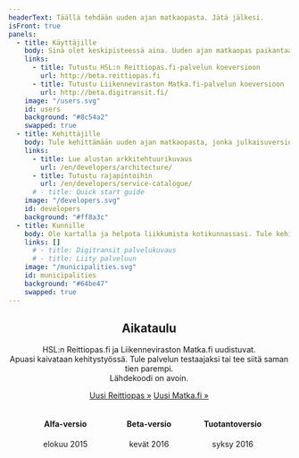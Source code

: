 ```yaml
---
headerText: Täällä tehdään uuden ajan matkaopasta. Jätä jälkesi.
isFront: true
panels:
  - title: Käyttäjille
    body: Sinä olet keskipisteessä aina. Uuden ajan matkaopas paikantaa sijaintisi ja kertoo lähimmät linjat, pysäkit ja reitit täysin reaaliaikaisesti. Reaaliaikaisesti tarkoittaa, että näet bussin tai junan sijainnin ja pysäkkiaikataulut totuudenmukaisina. Turha odottelu on historiaa. Palvelu suodattaa tarpeettoman tiedon ja kertoo, mitä ympärilläsi tapahtuu ja miten pääset sujuvimmin perille.Tulevaisuudessa reaaliaikainen palvelu kattaa koko maan.
    links:
      - title: Tutustu HSL:n Reittiopas.fi-palvelun koeversioon
        url: http://beta.reittiopas.fi
      - title: Tutustu Liikenneviraston Matka.fi-palvelun koeversioon
        url: http://beta.digitransit.fi/
    image: "/users.svg"
    id: users
    background: "#8c54a2"
    swapped: true
  - title: Kehittäjille
    body: Tule kehittämään uuden ajan matkaopasta, jonka julkaisuversiota tulevat käyttämään sadat tuhannet ihmiset joka päivä. Todennäköisesti sinäkin. Voit kehittää koko palvelua tai parantaa vain yhtä sen osaa. Ota koodi käyttöösi, keksi uutta, näytä se muille! Käytössäsi on uusin selainteknologia ja kehitysympäristö tulee nopeasti tutuksi. Kääri hihat ja lataa Digitransit koneellesi. Lähdekoodi on avoin.
    links:
      - title: Lue alustan arkkitehtuurikuvaus
        url: /en/developers/architecture/
      - title: Tutustu rajapintoihin
        url: /en/developers/service-catalogue/
      # - title: Quick start guide
    image: "/developers.svg"
    id: developers
    background: "#ff8a3c"
  - title: Kunnille
    body: Ole kartalla ja helpota liikkumista kotikunnassasi. Tule kehittämään uuden ajan matkaopasta ja varmista kotipaikkakuntasi valtakunnallinen näkyvyys. Digitransit on HSL:n ja Liikenneviraston tarjoama palvelualusta, johon liittyminen on helppoa. Avoimen lähdekoodin ansiosta palvelun kehitystyössä voi olla mukana kuka tahansa asiasta kiinnostunut, mikä todennäköisesti vähentää palvelun virheitä, parantaa sen tietoturvaa ja tarjoaa aina ajantasaista tietoa. Ja varmista, että kuntasi reitti- ja aikataulutedot ovat palvelualustan käytössä.
    links: []
      # - title: Digitransit palvelukuvaus
      # - title: Liity palveluun
    image: "/municipalities.svg"
    id: municipalities
    background: "#64be47"
    swapped: true
---
```

<h2 style="text-align: center;">Aikataulu</h2>
<div style="text-align: center;">

HSL:n Reittiopas.&zwnj;fi ja Liikenneviraston Matka.&zwnj;fi uudistuvat.<br/>
Apuasi kaivataan kehitystyössä. Tule palvelun testaajaksi tai tee siitä saman tien parempi.<br/>
Lähdekoodi on avoin.

<span class="large-link">[Uusi Reittiopas »](http://beta.reittiopas.fi)</span>
<span class="large-link">[Uusi Matka.fi »](http://beta.digitransit.fi)</span>

<div style="display: flex; justify-content: center; flex-wrap: wrap;">
<div style="max-width: 200px; min-width: 150px">

#### Alfa-versio
elokuu 2015

</div>
<div style="max-width: 200px; min-width: 150px">

#### Beta-versio
kevät 2016

</div>
<div style="max-width: 200px; min-width: 150px">

#### Tuotantoversio
syksy 2016

</div>
</div>
</div>
